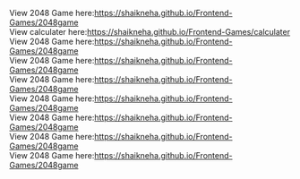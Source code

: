 View 2048 Game here:https://shaikneha.github.io/Frontend-Games/2048game<br>
View calculater here:https://shaikneha.github.io/Frontend-Games/calculater<br>
View 2048 Game here:https://shaikneha.github.io/Frontend-Games/2048game<br>
View 2048 Game here:https://shaikneha.github.io/Frontend-Games/2048game<br>
View 2048 Game here:https://shaikneha.github.io/Frontend-Games/2048game<br>
View 2048 Game here:https://shaikneha.github.io/Frontend-Games/2048game<br>
View 2048 Game here:https://shaikneha.github.io/Frontend-Games/2048game<br>
View 2048 Game here:https://shaikneha.github.io/Frontend-Games/2048game<br>
View 2048 Game here:https://shaikneha.github.io/Frontend-Games/2048game<br>
